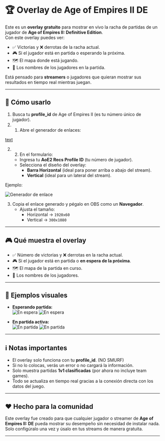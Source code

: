 # 🏆 Overlay de Age of Empires II DE

Este es un **overlay gratuito** para mostrar en vivo la racha de partidas de un jugador de **Age of Empires II: Definitive Edition**.  
Con este overlay puedes ver:  

- ✅ Victorias y ❌ derrotas de la racha actual.  
- 🎮 Si el jugador está en partida o esperando la próxima.  
- 🗺️ El mapa donde está jugando.  
- 👤 Los nombres de los jugadores en la partida.  

Está pensado para **streamers** o jugadores que quieran mostrar sus resultados en tiempo real mientras juegan.

---

## 🚀 Cómo usarlo

1. Busca tu **profile_id** de Age of Empires II (es tu número único de jugador).  
2. 1. Abre el generador de enlaces:

[text](https://josephcastillo.github.io/aoe2-overlay/config.html)

2. 2. En el formulario:  
   - Ingresa tu **AoE2 Recs Profile ID** (tu número de jugador).  
   - Selecciona el diseño del overlay:  
     - **Barra Horizontal** (ideal para poner arriba o abajo del stream).  
     - **Vertical** (ideal para un lateral del stream).

Ejemplo:  

   ![Generador de enlace](https://prnt.sc/rTW9yhmSnb1D)

3. Copia el enlace generado y pégalo en OBS como un **Navegador**.  
   - Ajusta el tamaño:  
     - Horizontal → `1920x60`  
     - Vertical → `300x1080`  

---

## 🎮 Qué muestra el overlay

- ✅ Número de victorias y ❌ derrotas en la racha actual.  
- 🎮 Si el jugador está en partida o **en espera de la próxima**.  
- 🗺️ El mapa de la partida en curso.  
- 👤 Los nombres de los jugadores.  

---

## 📸 Ejemplos visuales

- **Esperando partida:**  
  ![En espera](https://prnt.sc/rnt0bzwt4o5A)
  ![En espera](https://prnt.sc/AuoKLVpvLCzK)

- **En partida activa:**  
  ![En partida](https://prnt.sc/I_HAVydfxZXp)
  ![En partida](https://prnt.sc/H0zEYiOJVUVW)


---

## ℹ️ Notas importantes

- El overlay solo funciona con tu **profile_id**.  (NO SMURF)
- Si no lo colocas, verás un error o no cargará la información.  
- Solo muestra partidas **1v1 clasificadas** (por ahora no incluye team games).  
- Todo se actualiza en tiempo real gracias a la conexión directa con los datos del juego.  

---

## ❤️ Hecho para la comunidad

Este overlay fue creado para que cualquier jugador o streamer de **Age of Empires II: DE** pueda mostrar su desempeño sin necesidad de instalar nada.  
Solo configúralo una vez y úsalo en tus streams de manera gratuita.  

---